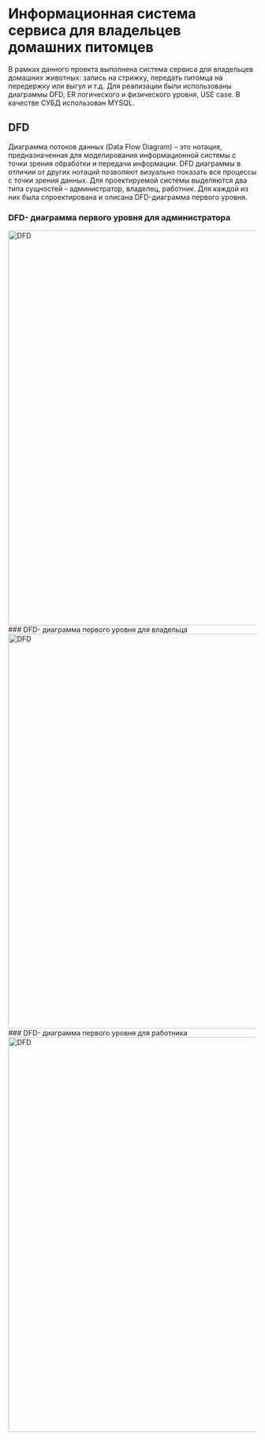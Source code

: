 # Информационная система сервиса для владельцев домашних питомцев
В рамках данного проекта выполнена система сервиса для владельцев домашних животных: запись на стрижку, передать питомца на передержку или выгул и т.д.
Для реализации были использованы диаграммы DFD, ER логического и физического уровня, USE case. В качестве СУБД использован MYSQL. 
## DFD 
Диаграмма потоков данных (Data Flow Diagram) – это нотация, предназначенная для моделирования информационной системы с точки зрения обработки и передачи информации. DFD диаграммы в отличии от других нотаций позволяют визуально показать все процессы с точки зрения данных.
Для проектируемой системы выделяются два типа сущностей – администратор, владелец, работник. Для каждой из них была спроектирована и описана DFD-диаграмма первого уровня.
### DFD- диаграмма первого уровня для администратора
<img width="800" alt="DFD" src="[https://github.com/nasstasiiia/-/blob/main/%D0%94%D0%B8%D0%B0%D0%B3%D1%80%D0%B0%D0%BC%D0%BC%D0%B0%20%D0%B1%D0%B5%D0%B7%20%D0%BD%D0%B0%D0%B7%D0%B2%D0%B0%D0%BD%D0%B8%D1%8F-%D0%A1%D1%82%D1%80%D0%B0%D0%BD%D0%B8%D1%86%D0%B0%20%E2%80%94%203.drawio.png](https://github.com/nasstasiiia/service-for-pet-owners/blob/main/DFD%20admin)">
### DFD- диаграмма первого уровня для владельца
<img width="800" alt="DFD" src="[https://github.com/nasstasiiia/-/blob/main/%D0%94%D0%B8%D0%B0%D0%B3%D1%80%D0%B0%D0%BC%D0%BC%D0%B0%20%D0%B1%D0%B5%D0%B7%20%D0%BD%D0%B0%D0%B7%D0%B2%D0%B0%D0%BD%D0%B8%D1%8F-%D0%A1%D1%82%D1%80%D0%B0%D0%BD%D0%B8%D1%86%D0%B0%20%E2%80%94%203.drawio.png](https://github.com/nasstasiiia/service-for-pet-owners/blob/main/DFD%20owner)">
### DFD- диаграмма первого уровня для работника
<img width="800" alt="DFD" src="[https://github.com/nasstasiiia/-/blob/main/%D0%94%D0%B8%D0%B0%D0%B3%D1%80%D0%B0%D0%BC%D0%BC%D0%B0%20%D0%B1%D0%B5%D0%B7%20%D0%BD%D0%B0%D0%B7%D0%B2%D0%B0%D0%BD%D0%B8%D1%8F-%D0%A1%D1%82%D1%80%D0%B0%D0%BD%D0%B8%D1%86%D0%B0%20%E2%80%94%203.drawio.png](https://github.com/nasstasiiia/service-for-pet-owners/blob/main/DFD%20employee)">

